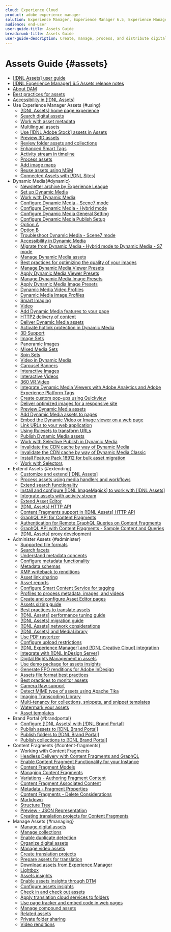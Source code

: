 ```yaml
---
cloud: Experience Cloud
product: adobe experience manager
solution: Experience Manager, Experience Manager 6.5, Experience Manager Assets
audience: end-user
user-guide-title: Assets Guide
breadcrumb-title: Assets Guide
user-guide-description: Create, manage, process, and distribute digital assets.
---
```


# Assets Guide {#assets}

+ [[!DNL Assets] user guide](home.md)
+ [[!DNL Experience Manager] 6.5 Assets release notes](https://experienceleague.adobe.com/docs/experience-manager-65/release-notes/assets.html)
+ [About DAM](assets.md)
+ [Best practices for assets](best-practices-for-assets.md)
+ [Accessibility in [!DNL Assets]](accessibility.md)
+ Use Experience Manager Assets {#using}
  + [[!DNL Assets] home page experience](assets-home-page.md)
  + [Search digital assets](search-assets.md)
  + [Work with asset metadata](metadata.md)
  + [Multilingual assets](multilingual-assets.md)
  + [Use [!DNL Adobe Stock] assets in Assets](aem-assets-adobe-stock.md)
  + [Preview 3D assets](previewing-3d-assets.md)
  + [Review folder assets and collections](bulk-approval.md)
  + [Enhanced Smart Tags](enhanced-smart-tags.md)
  + [Activity stream in timeline](activity-stream.md)
  + [Process assets](assets-workflow.md)
  + [Add image maps](image-maps.md)
  + [Reuse assets using MSM](reuse-assets-using-msm.md)
  + [Connected Assets with [!DNL Sites]](use-assets-across-connected-assets-instances.md)
+ Dynamic Media{#dynamic}
  + [Newsletter archive by Experience League](dynamic-media-newsletter.md)
  + [Set up Dynamic Media](administering-dynamic-media.md)
  + [Work with Dynamic Media](dynamic-media.md)
  + [Configure Dynamic Media - Scene7 mode](config-dms7.md)
  + [Configure Dynamic Media - Hybrid mode](config-dynamic.md)
  + [Configure Dynamic Media General Setting](dm-general-settings.md)
  + [Configure Dynamic Media Publish Setup](dm-publish-settings.md)
  + [Option A](option-a-config-dms7.md)
  + [Option B](option-b-config-dms7.md)
  + [Troubleshoot Dynamic Media - Scene7 mode](troubleshoot-dms7.md)
  + [Accessibility in Dynamic Media](accessibility-dm.md)
  + [Migrate from Dynamic Media - Hybrid mode to Dynamic Media - S7 mode](migrate-from-hybrid-to-dms7.md)
  + [Manage Dynamic Media assets](managing-assets.md)
  + [Best practices for optimizing the quality of your images](best-practices-for-optimizing-the-quality-of-your-images.md)
  + [Manage Dynamic Media Viewer Presets](managing-viewer-presets.md)
  + [Apply Dynamic Media Viewer Presets](viewer-presets.md)
  + [Manage Dynamic Media Image Presets](managing-image-presets.md)
  + [Apply Dynamic Media Image Presets](image-presets.md)
  + [Dynamic Media Video Profiles](video-profiles.md)
  + [Dynamic Media Image Profiles](image-profiles.md)
  + [Smart Imaging](imaging-faq.md)
  + [Video](s7-video.md)
  + [Add Dynamic Media features to your page](scene7.md)
  + [HTTP2 delivery of content](http2.md)
  + [Deliver Dynamic Media assets](delivering-dynamic-media-assets.md)
  + [Activate hotlink protection in Dynamic Media](hotlink-protection.md)
  + [3D Support](/help/assets/assets-3d.md)
  + [Image Sets](image-sets.md)
  + [Panoramic Images](panoramic-images.md)
  + [Mixed Media Sets](mixed-media-sets.md)
  + [Spin Sets](spin-sets.md)
  + [Video in Dynamic Media](video.md)
  + [Carousel Banners](carousel-banners.md)
  + [Interactive Images](interactive-images.md)
  + [Interactive Videos](interactive-videos.md)
  + [360 VR Video](/help/assets/360-video.md)
  + [Integrate Dynamic Media Viewers with Adobe Analytics and Adobe Experience Platform Tags](/help/assets/tags.md)
  + [Create custom pop-ups using Quickview](custom-pop-ups.md)
  + [Deliver optimized images for a responsive site](responsive-site.md)
  + [Preview Dynamic Media assets](previewing-assets.md)
  + [Add Dynamic Media assets to pages](adding-dynamic-media-assets-to-pages.md)
  + [Embed the Dynamic Video or Image viewer on a web page](embed-code.md)
  + [Link URLs to your web application](linking-urls-to-yourwebapplication.md)
  + [Using Rulesets to transform URLs](using-rulesets-to-transform-urls.md)
  + [Publish Dynamic Media assets](publishing-dynamicmedia-assets.md)
  + [Work with Selective Publish in Dynamic Media](selective-publishing.md)
  + [Invalidate the CDN cache by way of Dynamic Media](invalidate-cdn-cache-dynamic-media.md)
  + [Invalidate the CDN cache by way of Dynamic Media Classic](invalidate-cdn-cache-dm-classic.md)
  + [Install Feature Pack 18912 for bulk asset migration](bulk-ingest-migrate.md)
  + [Work with Selectors](working-with-selectors.md)
+ Extend Assets {#extending}
  + [Customize and extend [!DNL Assets]](extending-assets.md)
  + [Process assets using media handlers and workflows](media-handlers.md)
  + [Extend search functionality](searchx.md)
  + [Install and configure [!DNL ImageMagick] to work with [!DNL Assets]](best-practices-for-imagemagick.md)
  + [Integrate assets with activity stream](extending-activity-stream.md)
  + [Extend Asset Editor](asseteditorx.md)
  + [[!DNL Assets] HTTP API](mac-api-assets.md)
  + [Content Fragments support in [!DNL Assets] HTTP API](assets-api-content-fragments.md)
  + [GraphQL API for Content Fragments](content-fragments/graphql-api-content-fragments.md)
  + [Authentication for Remote GraphQL Queries on Content Fragments](content-fragments/graphql-authentication-content-fragments.md)
  + [GraphQL API with Content Fragments - Sample Content and Queries](/help/assets/content-fragments/content-fragments-graphql-samples.md)
  + [[!DNL Assets] proxy development](proxy.md)
+ Administer Assets {#administer}
  + [Supported file formats](assets-formats.md)
  + [Search facets](search-facets.md)
  + [Understand metadata concepts](metadata-concepts.md)
  + [Configure metadata functionality](metadata-config.md)
  + [Metadata schemas](metadata-schemas.md)
  + [XMP writeback to renditions](xmp-writeback.md)
  + [Asset link sharing](link-sharing.md)
  + [Asset reports](asset-reports.md)
  + [Configure Smart Content Service for tagging](config-smart-tagging.md)
  + [Profiles to process metadata, images, and videos](processing-profiles.md)
  + [Create and configure Asset Editor pages](assets-finder-editor.md)
  + [Assets sizing guide](assets-sizing-guide.md)
  + [Best practices to translate assets](best-practices-for-translating-assets-efficiently.md)
  + [[!DNL Assets] performance tuning guide](performance-tuning-guidelines.md)
  + [[!DNL Assets] migration guide](assets-migration-guide.md)
  + [[!DNL Assets] network considerations](assets-network-considerations.md)
  + [[!DNL Assets] and MediaLibrary](medialibrary.md)
  + [Use PDF rasterizer](aem-pdf-rasterizer.md)
  + [Configure upload restrictions](configuring-asset-upload-restrictions.md)
  + [[!DNL Experience Manager] and [!DNL Creative Cloud] integration](aem-cc-integration-best-practices.md)
  + [Integrate with [!DNL InDesign Server]](indesign.md)
  + [Digital Rights Management in assets](drm.md)
  + [Use demo package for assets insights](use-demo-package-for-asset-insights.md)
  + [Generate FPO renditions for Adobe InDesign](configure-fpo-renditions.md)
  + [Assets file format best practices](assets-file-format-best-practices.md)
  + [Best practices to monitor assets](assets-monitoring-best-practices.md)
  + [Camera Raw support](camera-raw.md)
  + [Detect MIME type of assets using Apache Tika](detect-asset-mime-type-with-tika.md)
  + [Imaging Transcoding Library](imaging-transcoding-library.md)
  + [Multi-tenancy for collections, snippets, and snippet templates](multi-tenancy.md)
  + [Watermark your assets](watermarking.md)
  + [Asset templates](asset-templates.md)
+ Brand Portal {#brandportal}
  + [Configure [!DNL Assets] with [!DNL Brand Portal]](configure-aem-assets-with-brand-portal.md)
  + [Publish assets to [!DNL Brand Portal]](brand-portal-publish-assets.md)
  + [Publish folders to [!DNL Brand Portal]](brand-portal-publish-folder.md)
  + [Publish collections to [!DNL Brand Portal]](brand-portal-publish-collection.md)
+ Content Fragments {#content-fragments}
  + [Working with Content Fragments](content-fragments/content-fragments.md)
  + [Headless Delivery with Content Fragments and GraphQL](content-fragments/content-fragments-graphql.md)
  + [Enable Content Fragment Functionality for your Instance](content-fragments/content-fragments-configuration-browser.md)
  + [Content Fragment Models](content-fragments/content-fragments-models.md)
  + [Managing Content Fragments](content-fragments/content-fragments-managing.md)
  + [Variations - Authoring Fragment Content](content-fragments/content-fragments-variations.md)
  + [Content Fragment Associated Content](content-fragments/content-fragments-assoc-content.md)
  + [Metadata - Fragment Properties](content-fragments/content-fragments-metadata.md)
  + [Content Fragments - Delete Considerations](content-fragments/content-fragments-delete.md)
  + [Markdown](content-fragments/content-fragments-markdown.md)
  + [Structure Tree](/help/assets/content-fragments/content-fragments-structure-tree.md)
  + [Preview - JSON Representation](/help/assets/content-fragments/content-fragments-json-preview.md)
  + [Creating translation projects for Content Fragments](creating-translation-projects-for-content-fragments.md)
+ Manage Assets {#managing}
  + [Manage digital assets](manage-assets.md)
  + [Manage collections](manage-collections.md)
  + [Enable duplicate detection](duplicate-detection.md)
  + [Organize digital assets](organize-assets.md)
  + [Manage video assets](managing-video-assets.md)
  + [Create translation projects](translation-projects.md)
  + [Prepare assets for translation](preparing-assets-for-translation.md)
  + [Download assets from Experience Manager](download-assets-from-aem.md)
  + [Lightbox](light-box.md)
  + [Assets insights](asset-insights.md)
  + [Enable assets insights through DTM](use-dtm-for-asset-insights.md)
  + [Configure assets insights](configure-asset-insights.md)
  + [Check in and check out assets](check-out-and-submit-assets.md)
  + [Apply translation cloud services to folders](transition-cloud-services.md)
  + [Use page tracker and embed code in web pages](use-page-tracker.md)
  + [Manage compound assets](managing-linked-subassets.md)
  + [Related assets](related-assets.md)
  + [Private folder sharing](private-folder.md)
  + [Video renditions](video-renditions.md)
